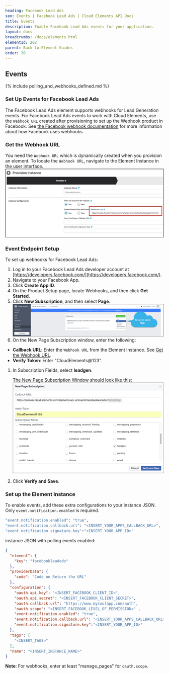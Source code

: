 ```yaml
---
heading: Facebook Lead Ads
seo: Events | Facebook Lead Ads | Cloud Elements API Docs
title: Events
description: Enable Facebook Lead Ads events for your application.
layout: docs
breadcrumbs: /docs/elements.html
elementId: 202
parent: Back to Element Guides
order: 30
---
```


## Events

{% include polling_and_webhooks_defined.md %}

### Set Up Events for Facebook Lead Ads

The Facebook Lead Ads element supports webhooks for Lead Generation events. For Facebook Lead Ads events to work with Cloud Elements, use the `Webhook URL` created after provisioning to set up the Webhook product in Facebook. See [the Facebook webhook documentation](https://developers.facebook.com/docs/marketing-api/guides/lead-ads/retrieving/v2.8) for more information about how Facebook uses webhooks.

### Get the Webhook URL

You need the `Webhook URL` which is dynamically created when you provision an element. To locate the `Webhook URL`, navigate to the Element Instance in the user interface.
![Webhook URL](img/Webhook-URL.png)


### Event Endpoint Setup

To set up webhooks for Facebook Lead Ads:

1. Log in to your Facebook Lead Ads developer account at [https://developers.facebook.com/](https://developers.facebook.com/).
1. Navigate to your Facebook App.
1. Click __Create App ID__.
1. On the Product Setup page, locate Webhooks, and then click __Get Started__.
1. Click __New Subscription__, and then select __Page__.
  ![New Subscription](img/New-Sub.png)
1. On the New Page Subscription window, enter the following:
  * __Callback URL__: Enter the `Webhook URL` from the Element Instance. See [Get the Webhook URL](#get-the-webhook-url).
  * __Verify Token__: Enter "CloudElements@123".
1. In Subscription Fields, select __leadgen__.

    The New Page Subscription Window should look like this:
    ![New Page Subscription](img/New-Page-Sub.png)
1. Click __Verify and Save__.

### Set up the Element Instance

To enable events, add these extra configurations to your instance JSON. Only `event.notification.enabled` is required.

```bash
"event.notification.enabled": "true",
"event.notification.callback.url": "<INSERT_YOUR_APPS_CALLBACK_URL>",
"event.notification.signature.key":"<INSERT_YOUR_APP_ID>"
```

instance JSON with polling events enabled:

```json
{
  "element": {
    "key": "facebookleadads"
  },
  "providerData": {
    "code": "Code on Return the URL"
  },
  "configuration": {
    "oauth.api.key": "<INSERT_FACEBOOK_CLIENT_ID>",
    "oauth.api.secret": "<INSERT_FACEBOOK_CLIENT_SECRET>",
    "oauth.callback.url": "https://www.mycoolapp.com/auth",
    "oauth.scope": "<INSERT_FACEBOOK_LEVEL_OF_PERMISSION>" ,
    "event.notification.enabled": "true",
    "event.notification.callback.url": "<INSERT_YOUR_APPS_CALLBACK_URL>",
    "event.notification.signature.key":"<INSERT_YOUR_APP_ID>"
  },
  "tags": [
    "<INSERT_TAGS>"
  ],
  "name": "<INSERT_INSTANCE_NAME>"
}
```

__Note__: For webhooks, enter at least "manage_pages" for `oauth.scope`.
